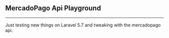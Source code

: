 ## MercadoPago Api Playground
---

Just testing new things on Laravel 5.7 and tweaking with the mercadopago api.